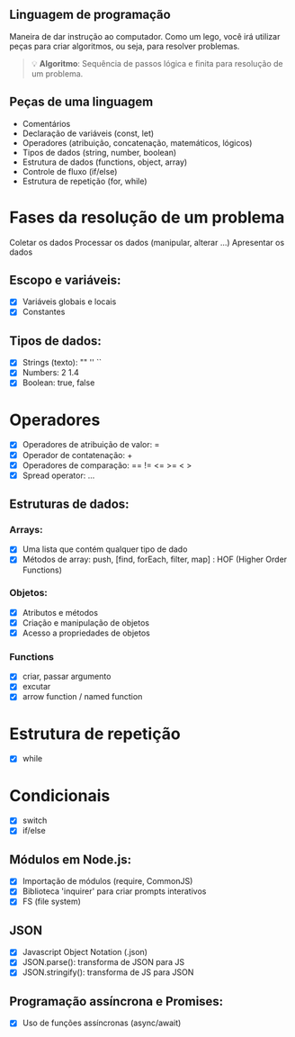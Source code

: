 ## Linguagem de programação

Maneira de dar instrução ao computador.
Como um lego, você irá utilizar peças para criar algoritmos, ou seja, para resolver problemas.

> 💡 **Algoritmo**: Sequência de passos lógica e finita para resolução de um problema.

## Peças de uma linguagem

- Comentários
- Declaração de variáveis (const, let)
- Operadores (atribuição, concatenação, matemáticos, lógicos)
- Tipos de dados (string, number, boolean)
- Estrutura de dados (functions, object, array)
- Controle de fluxo (if/else)
- Estrutura de repetição (for, while)

# Fases da resolução de um problema

Coletar os dados
Processar os dados (manipular, alterar ...)
Apresentar os dados

## Escopo e variáveis:

- [x] Variáveis globais e locais
- [x] Constantes

## Tipos de dados:

- [x] Strings (texto): "" '' ``
- [x] Numbers: 2 1.4
- [x] Boolean: true, false

# Operadores

- [x] Operadores de atribuição de valor: =
- [x] Operador de contatenação: +
- [x] Operadores de comparação: == != <= >= < >
- [x] Spread operator: ...

## Estruturas de dados:

### Arrays: 

- [x] Uma lista que contém qualquer tipo de dado
- [x] Métodos de array: push, [find, forEach, filter, map] : HOF (Higher Order Functions)

### Objetos:

- [x] Atributos e métodos
- [x] Criação e manipulação de objetos
- [x] Acesso a propriedades de objetos

### Functions

- [x] criar, passar argumento
- [x] excutar
- [x] arrow function / named function

# Estrutura de repetição

- [x] while

# Condicionais

- [x] switch
- [x] if/else

## Módulos em Node.js:

- [x] Importação de módulos (require, CommonJS)
- [x] Biblioteca 'inquirer' para criar prompts interativos
- [x] FS (file system)

## JSON

- [x] Javascript Object Notation (.json)
- [x] JSON.parse(): transforma de JSON para JS
- [x] JSON.stringify(): transforma de JS para JSON

## Programação assíncrona e Promises:

- [x] Uso de funções assíncronas (async/await)